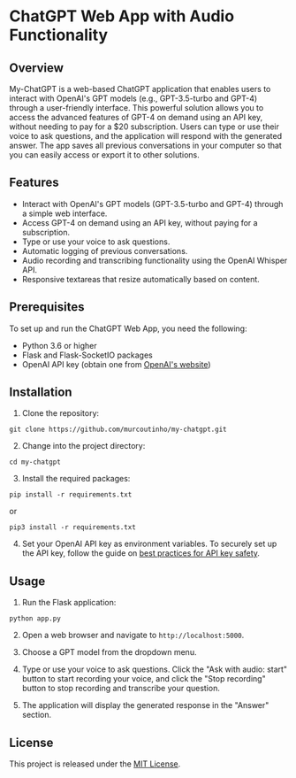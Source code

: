 # ChatGPT Web App with Audio Functionality

## Overview

My-ChatGPT is a web-based ChatGPT application that enables users to interact with OpenAI's GPT models (e.g., GPT-3.5-turbo and GPT-4) through a user-friendly interface. This powerful solution allows you to access the advanced features of GPT-4 on demand using an API key, without needing to pay for a $20 subscription. Users can type or use their voice to ask questions, and the application will respond with the generated answer. The app saves all previous conversations in your computer so that you can easily access or export it to other solutions.

## Features

- Interact with OpenAI's GPT models (GPT-3.5-turbo and GPT-4) through a simple web interface.
- Access GPT-4 on demand using an API key, without paying for a subscription.
- Type or use your voice to ask questions.
- Automatic logging of previous conversations.
- Audio recording and transcribing functionality using the OpenAI Whisper API.
- Responsive textareas that resize automatically based on content.

## Prerequisites

To set up and run the ChatGPT Web App, you need the following:

- Python 3.6 or higher
- Flask and Flask-SocketIO packages
- OpenAI API key (obtain one from [OpenAI's website](https://beta.openai.com/signup/))

## Installation

1. Clone the repository:

```
git clone https://github.com/murcoutinho/my-chatgpt.git
```

2. Change into the project directory:

```
cd my-chatgpt
```

3. Install the required packages:

```
pip install -r requirements.txt
```
or
```
pip3 install -r requirements.txt
```

4. Set your OpenAI API key as environment variables. To securely set up the API key, follow the guide on [best practices for API key safety](https://help.openai.com/en/articles/5112595-best-practices-for-api-key-safety).


## Usage

1. Run the Flask application:

```
python app.py
```

2. Open a web browser and navigate to `http://localhost:5000`.

3. Choose a GPT model from the dropdown menu.

4. Type or use your voice to ask questions. Click the "Ask with audio: start" button to start recording your voice, and click the "Stop recording" button to stop recording and transcribe your question.

5. The application will display the generated response in the "Answer" section.

## License

This project is released under the [MIT License](LICENSE).

